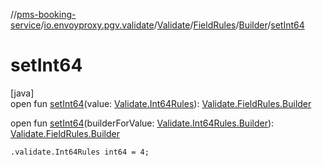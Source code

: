 //[pms-booking-service](../../../../../index.md)/[io.envoyproxy.pgv.validate](../../../index.md)/[Validate](../../index.md)/[FieldRules](../index.md)/[Builder](index.md)/[setInt64](set-int64.md)

# setInt64

[java]\
open fun [setInt64](set-int64.md)(value: [Validate.Int64Rules](../../-int64-rules/index.md)): [Validate.FieldRules.Builder](index.md)

open fun [setInt64](set-int64.md)(builderForValue: [Validate.Int64Rules.Builder](../../-int64-rules/-builder/index.md)): [Validate.FieldRules.Builder](index.md)

`.validate.Int64Rules int64 = 4;`
